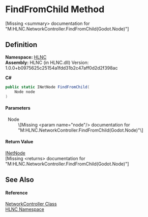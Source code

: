 # FindFromChild Method


\[Missing &lt;summary&gt; documentation for "M:HLNC.NetworkController.FindFromChild(Godot.Node)"\]



## Definition
**Namespace:** <a href="N_HLNC">HLNC</a>  
**Assembly:** HLNC (in HLNC.dll) Version: 1.0.0+b0975625c25154a1fdd31b2c47aff0d2d2f398ac

**C#**
``` C#
public static INetNode FindFromChild(
	Node node
)
```



#### Parameters
<dl><dt>  Node</dt><dd>\[Missing &lt;param name="node"/&gt; documentation for "M:HLNC.NetworkController.FindFromChild(Godot.Node)"\]</dd></dl>

#### Return Value
<a href="T_HLNC_INetNode">INetNode</a>  
\[Missing &lt;returns&gt; documentation for "M:HLNC.NetworkController.FindFromChild(Godot.Node)"\]

## See Also


#### Reference
<a href="T_HLNC_NetworkController">NetworkController Class</a>  
<a href="N_HLNC">HLNC Namespace</a>  
